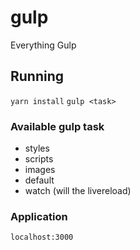 # gulp
Everything Gulp

## Running
`yarn install`
`gulp <task>`

### Available gulp task
- styles
- scripts
- images
- default
- watch (will the livereload)


### Application
`localhost:3000`
